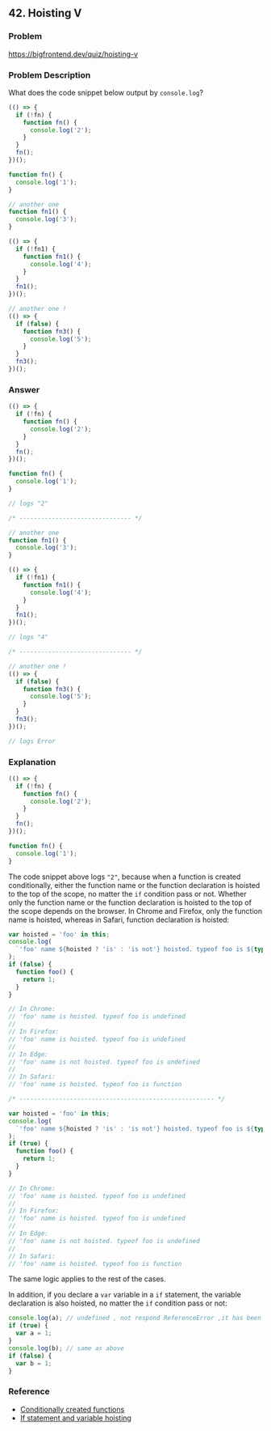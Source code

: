 ## 42. Hoisting V

### Problem

https://bigfrontend.dev/quiz/hoisting-v

### Problem Description

What does the code snippet below output by `console.log`?

```js
(() => {
  if (!fn) {
    function fn() {
      console.log('2');
    }
  }
  fn();
})();

function fn() {
  console.log('1');
}

// another one
function fn1() {
  console.log('3');
}

(() => {
  if (!fn1) {
    function fn1() {
      console.log('4');
    }
  }
  fn1();
})();

// another one !
(() => {
  if (false) {
    function fn3() {
      console.log('5');
    }
  }
  fn3();
})();
```

### Answer

```js
(() => {
  if (!fn) {
    function fn() {
      console.log('2');
    }
  }
  fn();
})();

function fn() {
  console.log('1');
}

// logs "2"

/* ------------------------------- */

// another one
function fn1() {
  console.log('3');
}

(() => {
  if (!fn1) {
    function fn1() {
      console.log('4');
    }
  }
  fn1();
})();

// logs "4"

/* ------------------------------- */

// another one !
(() => {
  if (false) {
    function fn3() {
      console.log('5');
    }
  }
  fn3();
})();

// logs Error
```

### Explanation

```js
(() => {
  if (!fn) {
    function fn() {
      console.log('2');
    }
  }
  fn();
})();

function fn() {
  console.log('1');
}
```

The code snippet above logs `"2"`, because when a function is created conditionally, either the function name or the function declaration is hoisted to the top of the scope, no matter the `if` condition pass or not. Whether only the function name or the function declaration is hoisted to the top of the scope depends on the browser. In Chrome and Firefox, only the function name is hoisted, whereas in Safari, function declaration is hoisted:

```js
var hoisted = 'foo' in this;
console.log(
  `'foo' name ${hoisted ? 'is' : 'is not'} hoisted. typeof foo is ${typeof foo}`
);
if (false) {
  function foo() {
    return 1;
  }
}

// In Chrome:
// 'foo' name is hoisted. typeof foo is undefined
//
// In Firefox:
// 'foo' name is hoisted. typeof foo is undefined
//
// In Edge:
// 'foo' name is not hoisted. typeof foo is undefined
//
// In Safari:
// 'foo' name is hoisted. typeof foo is function

/* ------------------------------------------------------ */

var hoisted = 'foo' in this;
console.log(
  `'foo' name ${hoisted ? 'is' : 'is not'} hoisted. typeof foo is ${typeof foo}`
);
if (true) {
  function foo() {
    return 1;
  }
}

// In Chrome:
// 'foo' name is hoisted. typeof foo is undefined
//
// In Firefox:
// 'foo' name is hoisted. typeof foo is undefined
//
// In Edge:
// 'foo' name is not hoisted. typeof foo is undefined
//
// In Safari:
// 'foo' name is hoisted. typeof foo is function
```

The same logic applies to the rest of the cases.

In addition, if you declare a `var` variable in a `if` statement, the variable declaration is also hoisted, no matter the `if` condition pass or not:

```js
console.log(a); // undefined , not respond ReferenceError ,it has been hoisted
if (true) {
  var a = 1;
}
console.log(b); // same as above
if (false) {
  var b = 1;
}
```

### Reference

- [Conditionally created functions](https://developer.mozilla.org/en-US/docs/Web/JavaScript/Reference/Statements/function#conditionally_created_functions)
- [If statement and variable hoisting](https://stackoverflow.com/questions/34149693/if-statement-and-variable-hoisting)
